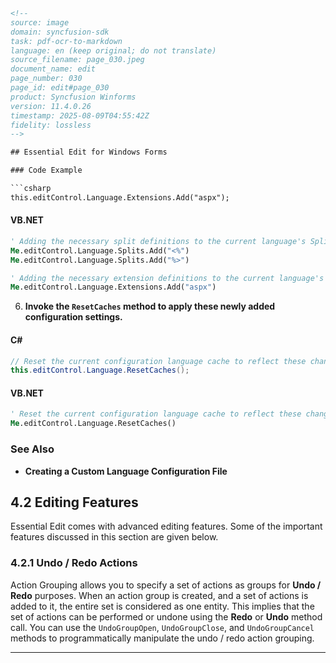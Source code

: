 ```html
<!-- 
source: image
domain: syncfusion-sdk
task: pdf-ocr-to-markdown
language: en (keep original; do not translate)
source_filename: page_030.jpeg
document_name: edit
page_number: 030
page_id: edit#page_030
product: Syncfusion Winforms
version: 11.4.0.26
timestamp: 2025-08-09T04:55:42Z
fidelity: lossless
-->

## Essential Edit for Windows Forms

### Code Example

```csharp
this.editControl.Language.Extensions.Add("aspx");
```

#### VB.NET

```vb
' Adding the necessary split definitions to the current language's Splits collection.
Me.editControl.Language.Splits.Add("<%")
Me.editControl.Language.Splits.Add("%>")

' Adding the necessary extension definitions to the current language's Extensions collection.
Me.editControl.Language.Extensions.Add("aspx")
```

6. **Invoke the `ResetCaches` method to apply these newly added configuration settings.**

#### C#

```csharp
// Reset the current configuration language cache to reflect these changes.
this.editControl.Language.ResetCaches();
```

#### VB.NET

```vb
' Reset the current configuration language cache to reflect these changes.
Me.editControl.Language.ResetCaches()
```

### See Also

- **Creating a Custom Language Configuration File**

## 4.2 Editing Features

Essential Edit comes with advanced editing features. Some of the important features discussed in this section are given below.

### 4.2.1 Undo / Redo Actions

Action Grouping allows you to specify a set of actions as groups for **Undo / Redo** purposes. When an action group is created, and a set of actions is added to it, the entire set is considered as one entity. This implies that the set of actions can be performed or undone using the **Redo** or **Undo** method call. You can use the `UndoGroupOpen`, `UndoGroupClose`, and `UndoGroupCancel` methods to programmatically manipulate the undo / redo action grouping.

---

<!-- tags: [edit, windowsforms, undo, redo, actiongrouping, syncfusionwinforms] keywords: [undo, redo, actiongrouping, editfeatures, windowsforms, syncfusionedit, essentialedit, programmingapi, customization, csharp] -->
```